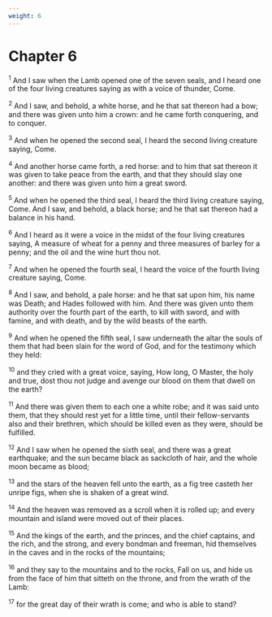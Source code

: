 ```yaml
---
weight: 6
---
```


# Chapter 6

<sup>1</sup> And I saw when the Lamb opened one of the seven seals, and I heard one of the four living creatures saying as with a voice of thunder, Come. 

<sup>2</sup> And I saw, and behold, a white horse, and he that sat thereon had a bow; and there was given unto him a crown: and he came forth conquering, and to conquer. 

<sup>3</sup> And when he opened the second seal, I heard the second living creature saying, Come. 

<sup>4</sup> And another horse came forth, a red horse: and to him that sat thereon it was given to take peace from the earth, and that they should slay one another: and there was given unto him a great sword. 

<sup>5</sup> And when he opened the third seal, I heard the third living creature saying, Come. And I saw, and behold, a black horse; and he that sat thereon had a balance in his hand. 

<sup>6</sup> And I heard as it were a voice in the midst of the four living creatures saying, A measure of wheat for a penny and three measures of barley for a penny; and the oil and the wine hurt thou not. 

<sup>7</sup> And when he opened the fourth seal, I heard the voice of the fourth living creature saying, Come. 

<sup>8</sup> And I saw, and behold, a pale horse: and he that sat upon him, his name was Death; and Hades followed with him. And there was given unto them authority over the fourth part of the earth, to kill with sword, and with famine, and with death, and by the wild beasts of the earth. 

<sup>9</sup> And when he opened the fifth seal, I saw underneath the altar the souls of them that had been slain for the word of God, and for the testimony which they held: 

<sup>10</sup> and they cried with a great voice, saying, How long, O Master, the holy and true, dost thou not judge and avenge our blood on them that dwell on the earth? 

<sup>11</sup> And there was given them to each one a white robe; and it was said unto them, that they should rest yet for a little time, until their fellow-servants also and their brethren, which should be killed even as they were, should be fulfilled. 

<sup>12</sup> And I saw when he opened the sixth seal, and there was a great earthquake; and the sun became black as sackcloth of hair, and the whole moon became as blood; 

<sup>13</sup> and the stars of the heaven fell unto the earth, as a fig tree casteth her unripe figs, when she is shaken of a great wind. 

<sup>14</sup> And the heaven was removed as a scroll when it is rolled up; and every mountain and island were moved out of their places. 

<sup>15</sup> And the kings of the earth, and the princes, and the chief captains, and the rich, and the strong, and every bondman and freeman, hid themselves in the caves and in the rocks of the mountains; 

<sup>16</sup> and they say to the mountains and to the rocks, Fall on us, and hide us from the face of him that sitteth on the throne, and from the wrath of the Lamb: 

<sup>17</sup> for the great day of their wrath is come; and who is able to stand? 


